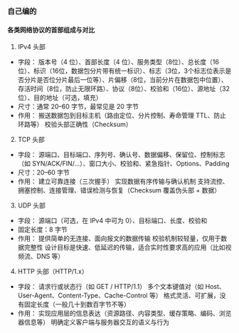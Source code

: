 ### 自己编的

#### 各类网络协议的首部组成与对比

1. IPv4 头部

- 字段：
版本号（4 位）、首部长度（4 位）、服务类型（8位）、总长度（16位）、标识（16位，数据包分片带有统一标识）、标志（3位，3个标志位表示是否分片是否位分片最后一位等）、片偏移（8位，当前分片在数据包中位置）、存活时间（8位，防止无限环路）、协议（8位）、校验和（16位）、源地址（32位）、目的地址（可选，填充）
- 尺寸：通常 20–60 字节，最常见是 20 字节 
- 作用：
搬送数据包到目标主机（路由定位、分片控制、寿命管理 TTL、防止环路等）
校验头部正确性（Checksum）

2. TCP 头部

- 字段：
源端口、目标端口、序列号、确认号、数据偏移、保留位、控制标志（如 SYN/ACK/FIN/...）、窗口大小、校验和、紧急指针、Options、Padding
- 尺寸：20–60 字节 
- 作用：
建立可靠连接（三次握手）
实现数据有序传输与确认机制
支持流控、拥塞控制、连接管理、错误检测与恢复（Checksum 覆盖伪头部 + 数据） 

3. UDP 头部

- 字段：
源端口（可选，在 IPv4 中可为 0）、目标端口、长度、校验和
- 固定长度：8 字节 
- 作用：
提供简单的无连接、面向报文的数据传输
校验机制较轻量，仅用于数据完整性
设计目标是快速、低延迟的传输，适合实时性要求高的应用（比如视频流、DNS 等） 

4. HTTP 头部（HTTP/1.x）
- 字段：
请求行或状态行（如 GET / HTTP/1.1）
多个文本键值对（如 Host、User-Agent、Content-Type、Cache-Control 等）
格式灵活、可扩展，没有固定长度（一般几十到数百字节不等）
- 作用：
实现应用层的信息表达（资源路径、内容类型、缓存策略、编码、浏览器信息等）
明确定义客户端与服务器交互的语义与行为